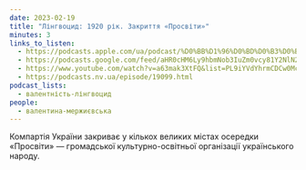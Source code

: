```yaml
---
date: 2023-02-19
title: "Лінгвоцид: 1920 рік. Закриття «Просвіти»"
minutes: 3
links_to_listen:
  - https://podcasts.apple.com/ua/podcast/%D0%BB%D1%96%D0%BD%D0%B3%D0%B2%D0%BE%D1%86%D0%B8%D0%B4-1920-%D1%80%D1%96%D0%BA-%D0%B7%D0%B0%D0%BA%D1%80%D0%B8%D1%82%D1%82%D1%8F-%D0%BF%D1%80%D0%BE%D1%81%D0%B2%D1%96%D1%82%D0%B8/id1581632743?i=1000600384906
  - https://podcasts.google.com/feed/aHR0cHM6Ly9hbmNob3IuZm0vcy81Y2NlN2UzOC9wb2RjYXN0L3Jzcw/episode/MDNlY2Q4Y2MtNmY0NC00ZjM4LTg0OWYtNzk0ODM3ZDE2YTgy?sa=X&ved=0CAUQkfYCahcKEwj4wafu7JD-AhUAAAAAHQAAAAAQAQ
  - https://www.youtube.com/watch?v=a63mak3XtFQ&list=PL9iYVdYhrmCDCw0McsTih8NNb-pgF3FFY&index=19
  - https://podcasts.nv.ua/episode/19099.html
podcast_lists:
  - валентність-лінгвоцид
people:
  - валентина-мержиєвська
---
```


Компартія України закриває у кількох великих містах осередки «Просвіти» —
громадської культурно-освітньої організації українського народу.
